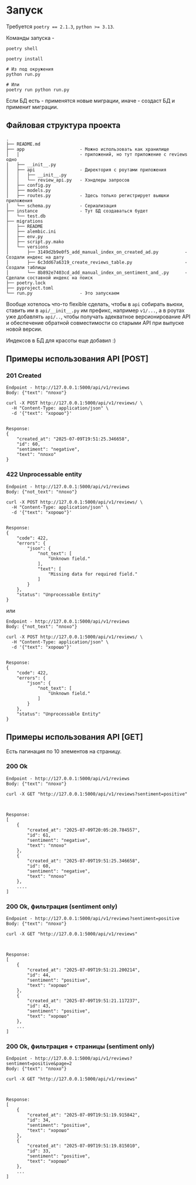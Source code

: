 # Запуск

Требуется `poetry == 2.1.3`, `python >= 3.13`.

Команды запуска - 
```shell
poetry shell

poetry install

# Из под окружения
python run.py

# Или 
poetry run python run.py
```

Если БД есть - применятся новые миграции, иначе - создаст БД и применит миграции.


## Файловая структура проекта

```shell
.
├── README.md
├── app                     - Можно использовать как хранилище 
│   │                       - приложений, но тут приложение с reviews одно
│   ├── __init__.py
│   ├── api                 - Директория с роутами приложения
│   │   ├── __init__.py
│   │   └── review_api.py   - Хэндлеры запросов
│   ├── config.py
│   ├── models.py
│   ├── routes.py           - Здесь только регистрирует вьюшки приложения
│   └── schema.py           - Сериализация
├── instance                - Тут БД создаваться будет
│   └── test.db
├── migrations
│   ├── README
│   ├── alembic.ini
│   ├── env.py
│   ├── script.py.mako
│   └── versions
│       ├── 3149d2b9e0f5_add_manual_index_on_created_ad.py          - Создали индекс на дату
│       ├── 6c3dd67a6319_create_reviews_table.py                    - Создали таблицы
│       └── 8b892e7403cd_add_manual_index_on_sentiment_and_.py      - Сделали составной индекс на поиск
├── poetry.lock
├── pyproject.toml
└── run.py                  - Это запускаем
```
Вообще хотелось что-то flexible сделать, чтобы в `api` собирать вьюхи, ставить им в `api/__init__.py` им 
префикс, например `v1/...`, а в роутах уже добавлять `api/..`, чтобы получать
адекватное версионирование API и обеспечение обратной совместимости со старыми API при выпуске новой версии.

Индексов в БД для красоты еще добавил :)

## Примеры использования API [POST]

### 201 Created
```shell
Endpoint - http://127.0.0.1:5000/api/v1/reviews
Body: {"text": "плохо"}

curl -X POST http://127.0.0.1:5000/api/v1/reviews/ \
  -H "Content-Type: application/json" \
  -d '{"text": "хорошо"}'


Response:
{
	"created_at": "2025-07-09T19:51:25.346658",
	"id": 60,
	"sentiment": "negative",
	"text": "плохо"
}
```

### 422 Unprocessable entity 
```shell
Endpoint - http://127.0.0.1:5000/api/v1/reviews
Body: {"not_text": "плохо"}

curl -X POST http://127.0.0.1:5000/api/v1/reviews/ \
  -H "Content-Type: application/json" \
  -d '{"text": "хорошо"}'


Response:
{
	"code": 422,
	"errors": {
		"json": {
			"not_text": [
				"Unknown field."
			],
			"text": [
				"Missing data for required field."
			]
		}
	},
	"status": "Unprocessable Entity"
}
```
или
```shell
Endpoint - http://127.0.0.1:5000/api/v1/reviews
Body: {"not_text": "плохо"}

curl -X POST http://127.0.0.1:5000/api/v1/reviews/ \
  -H "Content-Type: application/json" \
  -d '{"text": "хорошо"}'


Response:
{
	"code": 422,
	"errors": {
		"json": {
			"not_text": [
				"Unknown field."
			]
		}
	},
	"status": "Unprocessable Entity"
}
```

## Примеры использования API [GET]
Есть пагинация по 10 элементов на страницу.
### 200 Ok
```shell
Endpoint - http://127.0.0.1:5000/api/v1/reviews
Body: {"text": "плохо"}

curl -X GET "http://127.0.0.1:5000/api/v1/reviews?sentiment=positive"



Response:
[
	{
		"created_at": "2025-07-09T20:05:20.784557",
		"id": 61,
		"sentiment": "negative",
		"text": "плохо"
	},
	{
		"created_at": "2025-07-09T19:51:25.346658",
		"id": 60,
		"sentiment": "negative",
		"text": "плохо"
	},
	....
]
```

### 200 Ok, фильтрация (sentiment only)
```shell
Endpoint - http://127.0.0.1:5000/api/v1/reviews?sentiment=positive
Body: {"text": "плохо"}

curl -X GET "http://127.0.0.1:5000/api/v1/reviews"



Response:
[
	{
		"created_at": "2025-07-09T19:51:21.200214",
		"id": 44,
		"sentiment": "positive",
		"text": "хорошо"
	},
	{
		"created_at": "2025-07-09T19:51:21.117237",
		"id": 43,
		"sentiment": "positive",
		"text": "хорошо"
	},
	...
]
```

### 200 Ok, фильтрация + страницы (sentiment only)
```shell
Endpoint - http://127.0.0.1:5000/api/v1/reviews?sentiment=positive&page=2
Body: {"text": "плохо"}

curl -X GET "http://127.0.0.1:5000/api/v1/reviews"



Response:
[
	{
		"created_at": "2025-07-09T19:51:19.915842",
		"id": 34,
		"sentiment": "positive",
		"text": "хорошо"
	},
	{
		"created_at": "2025-07-09T19:51:19.815010",
		"id": 33,
		"sentiment": "positive",
		"text": "хорошо"
	},
	...
]
```



